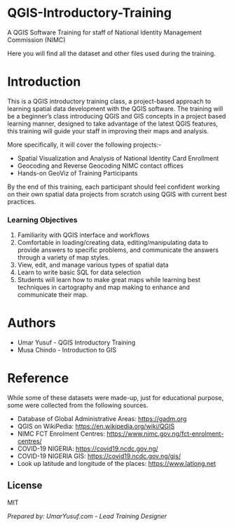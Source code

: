 # QGIS-Introductory-Training
A QGIS Software Training for staff of National Identity Management Commission (NIMC)

Here you will find all the dataset and other files used during the training.


# Introduction
This is a QGIS introductory training class, a project-based approach to learning spatial data development with the QGIS software. The training will be a beginner’s class introducing QGIS and GIS concepts in a project based learning manner, designed to take advantage of the latest QGIS features, this training will guide your staff in improving their maps and analysis.

More specifically, it will cover the following projects:-
  - Spatial Visualization and Analysis of National Identity Card Enrollment
  - Geocoding and Reverse Geocoding NIMC contact offices
  - Hands-on GeoViz of Training Participants

By the end of this training, each participant should feel confident working on their own spatial data projects from scratch using QGIS with current best practices.


### Learning Objectives
1)	Familiarity with QGIS interface and workflows
2)	Comfortable in loading/creating data, editing/manipulating data to provide answers to specific problems, and communicate the answers through a variety of map styles.
3)	View, edit, and manage various types of spatial data
4)	Learn to write basic SQL for data selection
5)	Students will learn how to make great maps while learning best techniques in cartography and map making to enhance and communicate their map.


# Authors
  - Umar Yusuf - QGIS Introductory Training
  - Musa Chindo - Introduction to GIS
  

# Reference
While some of these datasets were made-up, just for educational purpose, some were collected from the following sources.
  - Database of Global Administrative Areas: https://gadm.org
  - QGIS on WikiPedia: https://en.wikipedia.org/wiki/QGIS
  - NIMC FCT Enrolment Centres: https://www.nimc.gov.ng/fct-enrolment-centres/
  - COVID-19 NIGERIA: https://covid19.ncdc.gov.ng/
  - COVID-19 NIGERIA GIS: https://covid19.ncdc.gov.ng/gis/
  - Look up latitude and longitude of the places: https://www.latlong.net



License
----

MIT

*Prepared by: UmarYusuf.com - Lead Training Designer*
